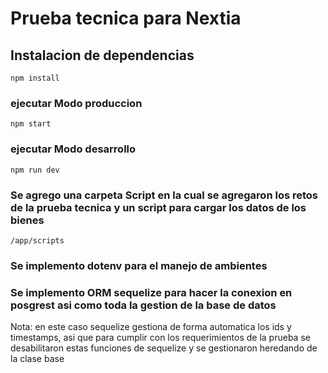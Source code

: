 # Prueba tecnica para Nextia

## Instalacion de dependencias

```
npm install
```

### ejecutar Modo produccion

```
npm start

```

### ejecutar Modo desarrollo

```
npm run dev

```

### Se agrego una carpeta Script en la cual se agregaron los retos de la prueba tecnica y un script para cargar los datos de los bienes

```
/app/scripts

```

### Se implemento dotenv para el manejo de ambientes

### Se implemento ORM sequelize para hacer la conexion en posgrest asi como toda la gestion de la base de datos

Nota: en este caso sequelize gestiona de forma automatica los ids y timestamps, asi que para cumplir con los requerimientos de la prueba se desabilitaron estas funciones de sequelize y se gestionaron heredando de la clase base
